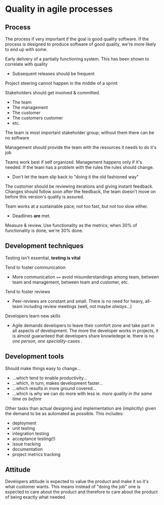 # Quality in agile processes #

## Process ##

The process if very important if the goal is good quality software. If the process is designed to produce software of good quality, we're more likely to end up with some.

Early delivery of a partially functioning system. This has been shown to correlate with quality

  * Subsequent releases should be frequent

Project steering cannot happen in the middle of a sprint

Stakeholders should get involved & committed.
  * The team
  * The management
  * The customer
  * The customers customer
  * etc.

The team is most important stakeholder group; without them there can be no software

Management should provide the team with the resources it needs to do it's job

Teams work best if self organized. Management happens only if it's needed. If the team has a problem with the rules the rules should change.

  * Don't let the team slip back to "doing it the old fashioned way"

The customer should be reviewing iterations and giving instant feedback. Changes should follow soon after the feedback, the team doesn't move on before this version's quality is assured.

Team works at a sustainable pace; not too fast, but not too slow either.

  * Deadlines **are** met.


Measure & review. Use functionality as the metrics; when 30% of functionality is done, we're 30% done.

## Development techniques ##

Testing isn't essential, **testing is vital**

Tend to foster communication

  * More communication `==` avoid misunderstandings among team, between team and management, between team and customer, etc.

Tend to foster reviews

  * Peer-reviews are constant and small. There is no need for heavy, all-team including review meetings (well, not maybe _always_...)

Developers learn new skills

  * Agile demands developers to leave their comfort zone and take part in all aspects of development. The more the developer works in projects, it is almost guaranteed that developers share knowledege ie. there is no _one person, one speciality_-cases .

## Development tools ##

Should make things easy to change...
  * ...which tend to enable productivity...
  * ...which, in turn, makes development faster...
  * ...which results in more ground covered...
  * ...which is why we can do more with less ie. _more quality in the same time as before_

Other tasks than actual designing and implementation are (implicitly) given the demand to be as automated as possible. This includes:
  * deployment
  * unit testing
  * integration testing
  * acceptance testing(!)
  * issue tracking
  * documentation
  * project metrics tracking

## Attitude ##

Developers attitude is expected to value the product and make it so it's what customer wants. This means instead of "doing the job" one is expected to care about the product and therefore to care about the product of being exactly what needed.
